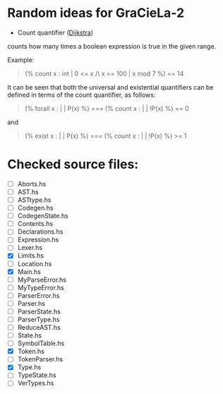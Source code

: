 # Random ideas for GraCieLa-2

- Count quantifier ([Dijkstra](https://www.cs.utexas.edu/users/EWD/ewd07xx/EWD737.PDF))

counts how many times a boolean expression is true in the given range.

Example:

> (% count x : int | 0 <= x /\ x <= 100 | x mod 7 %) == 14

It can be seen that both the universal and existential quantifiers can be
defined in terms of the count quantifier, as follows:

> (% forall x : <type> | <range> | P(x) %) ===
>       (% count x : <type> | <range> | !P(x) %) == 0

and

> (% exist x : <type> | <range> | P(x) %) ===
>       (% count x : <type> | <range> | !P(x) %) >= 1

# Checked source files:

- [ ] Aborts.hs
- [ ] AST.hs
- [ ] ASTtype.hs
- [ ] Codegen.hs
- [ ] CodegenState.hs
- [ ] Contents.hs
- [ ] Declarations.hs
- [ ] Expression.hs
- [ ] Lexer.hs
- [x] Limits.hs
- [ ] Location.hs
- [x] Main.hs
- [ ] MyParseError.hs
- [ ] MyTypeError.hs
- [ ] ParserError.hs
- [ ] Parser.hs
- [ ] ParserState.hs
- [ ] ParserType.hs
- [ ] ReduceAST.hs
- [ ] State.hs
- [ ] SymbolTable.hs
- [x] Token.hs
- [ ] TokenParser.hs
- [x] Type.hs
- [ ] TypeState.hs
- [ ] VerTypes.hs
